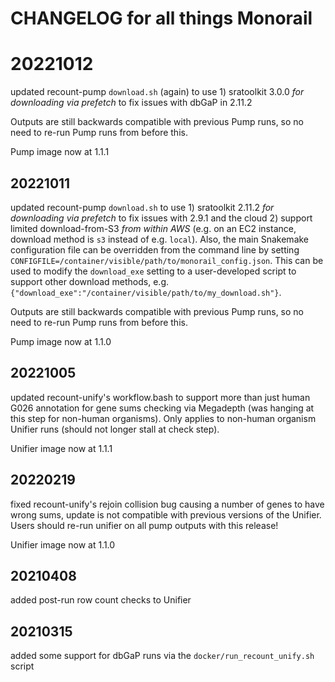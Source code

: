 # CHANGELOG for all things Monorail

# 20221012
updated recount-pump `download.sh` (again) to use 1) sratoolkit 3.0.0 *for downloading via prefetch* to fix issues with dbGaP in 2.11.2

Outputs are still backwards compatible with previous Pump runs, so no need to re-run Pump runs from before this.

Pump image now at 1.1.1

## 20221011
updated recount-pump `download.sh` to use 1) sratoolkit 2.11.2 *for downloading via prefetch* to fix issues with 2.9.1 and the cloud 2) support limited download-from-S3 *from within AWS* (e.g. on an EC2 instance, download method is `s3` instead of e.g. `local`).  Also, the main Snakemake configuration file can be overridden from the command line by setting `CONFIGFILE=/container/visible/path/to/monorail_config.json`.  This can be used to modify the `download_exe` setting to a user-developed script to support other download methods, e.g. `{"download_exe":"/container/visible/path/to/my_download.sh"}`.

Outputs are still backwards compatible with previous Pump runs, so no need to re-run Pump runs from before this.

Pump image now at 1.1.0

## 20221005
updated recount-unify's workflow.bash to support more than just human G026 annotation for gene sums checking via Megadepth
(was hanging at this step for non-human organisms). Only applies to non-human organism Unifier runs (should not longer stall at check step).

Unifier image now at 1.1.1

## 20220219
fixed recount-unify's rejoin collision bug causing a number of genes to have wrong sums, update is not compatible with previous versions of the Unifier. Users should re-run unifier on all pump outputs with this release!

Unifier image now at 1.1.0

## 20210408
added post-run row count checks to Unifier

## 20210315
added some support for dbGaP runs via the `docker/run_recount_unify.sh` script
